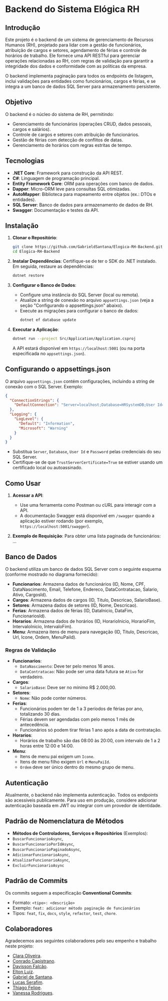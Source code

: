 # Backend do Sistema Elógica RH

## Introdução
Este projeto é o backend de um sistema de gerenciamento de Recursos Humanos (RH), projetado para lidar com a gestão de funcionários, atribuição de cargos e setores, agendamento de férias e controle de horários de trabalho. Ele fornece uma API RESTful para gerenciar operações relacionadas ao RH, com regras de validação para garantir a integridade dos dados e conformidade com as políticas da empresa.

O backend implementa paginação para todos os endpoints de listagem, inclui validações para entidades como funcionários, cargos e férias, e se integra a um banco de dados SQL Server para armazenamento persistente.

## Objetivo
O backend é o núcleo do sistema de RH, permitindo:
- Gerenciamento de funcionários (operações CRUD, dados pessoais, cargos e salários).
- Controle de cargos e setores com atribuição de funcionários.
- Gestão de férias com detecção de conflitos de datas.
- Gerenciamento de horários com regras estritas de tempo.

## Tecnologias
- **.NET Core**: Framework para construção da API REST.
- **C#**: Linguagem de programação principal.
- **Entity Framework Core**: ORM para operações com banco de dados.
- **Dapper**: Micro-ORM leve para consultas SQL otimizadas.
- **AutoMapper**: Biblioteca para mapeamento entre objetos (ex.: DTOs e entidades).
- **SQL Server**: Banco de dados para armazenamento de dados de RH.
- **Swagger**: Documentação e testes da API.

## Instalação
1. **Clonar o Repositório**:
   ```bash
   git clone https://github.com/GabrieldSantana/Elogica-RH-Backend.git
   cd Elogica-RH-Backend
   ```

2. **Instalar Dependências**:
   Certifique-se de ter o SDK do .NET instalado. Em seguida, restaure as dependências:
   ```bash
   dotnet restore
   ```

3. **Configurar o Banco de Dados**:
   - Configure uma instância do SQL Server (local ou remota).
   - Atualize a string de conexão no arquivo `appsettings.json` (veja a seção "Configurando o appsettings.json" abaixo).
   - Execute as migrações para configurar o banco de dados:
     ```bash
     dotnet ef database update
     ```

4. **Executar a Aplicação**:
   ```bash
   dotnet run --project Src/Application/Application.csproj
   ```
   A API estará disponível em `https://localhost:5001` (ou na porta especificada no `appsettings.json`).

## Configurando o appsettings.json
O arquivo `appsettings.json` contém configurações, incluindo a string de conexão com o SQL Server. Exemplo:

```json
{
  "ConnectionStrings": {
    "DefaultConnection": "Server=localhost;Database=HRSystemDB;User Id=sa;Password=SuaSenhaForte;TrustServerCertificate=True;"
  },
  "Logging": {
    "LogLevel": {
      "Default": "Information",
      "Microsoft": "Warning"
    }
  }
}
```

- Substitua `Server`, `Database`, `User Id` e `Password` pelas credenciais do seu SQL Server.
- Certifique-se de que `TrustServerCertificate=True` se estiver usando um certificado local ou autoassinado.

## Como Usar
1. **Acessar a API**:
   - Use uma ferramenta como Postman ou cURL para interagir com a API.
   - A documentação Swagger está disponível em `/swagger` quando a aplicação estiver rodando (por exemplo, `https://localhost:5001/swagger`).

2. **Exemplo de Requisição**:
   Para obter uma lista paginada de funcionários:
...

## Banco de Dados
O backend utiliza um banco de dados SQL Server com o seguinte esquema (conforme mostrado no diagrama fornecido):

- **Funcionarios**: Armazena dados de funcionários (ID, Nome, CPF, DataNascimento, Email, Telefone, Endereco, DataContratacao, Salario, Ativo, CargosId).
- **Cargos**: Armazena dados de cargos (ID, Titulo, Descricao, SalarioBase).
- **Setores**: Armazena dados de setores (ID, Nome, Descricao).
- **Ferias**: Armazena dados de férias (ID, DataInicio, DataFim, FuncionariosId).
- **Horarios**: Armazena dados de horários (ID, HorarioInicio, HorarioFim, IntervaloInicio, IntervaloFim).
- **Menu**: Armazena itens de menu para navegação (ID, Titulo, Descricao, Url, Icone, Ordem, MenuPaiId).

### Regras de Validação
- **Funcionarios**:
  - `DataNascimento`: Deve ter pelo menos 16 anos.
  - `DataContratacao`: Não pode ser uma data futura se `Ativo` for verdadeiro.
- **Cargos**:
  - `SalarioBase`: Deve ser no mínimo R$ 2.000,00.
- **Setores**:
  - `Nome`: Não pode conter números.
- **Ferias**:
  - Funcionários podem ter de 1 a 3 períodos de férias por ano, totalizando 30 dias.
  - Férias devem ser agendadas com pelo menos 1 mês de antecedência.
  - Funcionários só podem tirar férias 1 ano após a data de contratação.
- **Horarios**:
  - Horários de trabalho são das 08:00 às 20:00, com intervalo de 1 a 2 horas entre 12:00 e 14:00.
- **Menu**:
  - Itens de menu pai exigem um `Icone`.
  - Itens de menu filho exigem `Url` e `MenuPaiId`.
  - `Ordem` deve ser único dentro do mesmo grupo de menu.

## Autenticação
Atualmente, o backend não implementa autenticação. Todos os endpoints são acessíveis publicamente. Para uso em produção, considere adicionar autenticação baseada em JWT ou integrar com um provedor de identidade.

## Padrão de Nomenclatura de Métodos
- **Métodos de Controladores, Serviços e Repositórios** (Exemplos):
- `BuscarFuncionarioAsync`,
- `BuscarFuncionarioPorIdAsync`,
- `BuscarFuncionarioPaginadoAsync`,
- `AdicionarFuncionarioAsync`,
- `AtualizarFuncionarioAsync`,
- `ExcluirFuncionarioAsync`

## Padrão de Commits
Os commits seguem a especificação **Conventional Commits**:
- Formato: `<tipo>: <descrição>`
- Exemplo: `feat: adicionar método paginação de funcionários`
- Tipos: `feat`, `fix`, `docs`, `style`, `refactor`, `test`, `chore`.

## Colaboradores
Agradecemos aos seguintes colaboradores pelo seu empenho e trabalho neste projeto:
- [Clara Oliveira](https://github.com/mclaraoliveira).
- [Conrado Capistrano](https://github.com/ConradoCapistrano).
- [Davisson Falcão](https://github.com/DavissonJr).
- [Elton Luiz](https://github.com/eltonluiz178).
- [Gabriel de Santana](https://github.com/gabrieldsantana).
- [Lucas Serafim](https://github.com/LucasSerafim147).
- [Thiago Felipe](https://github.com/thiagotfsilva).
- [Vanessa Rodrigues](https://github.com/Vanvrs).
